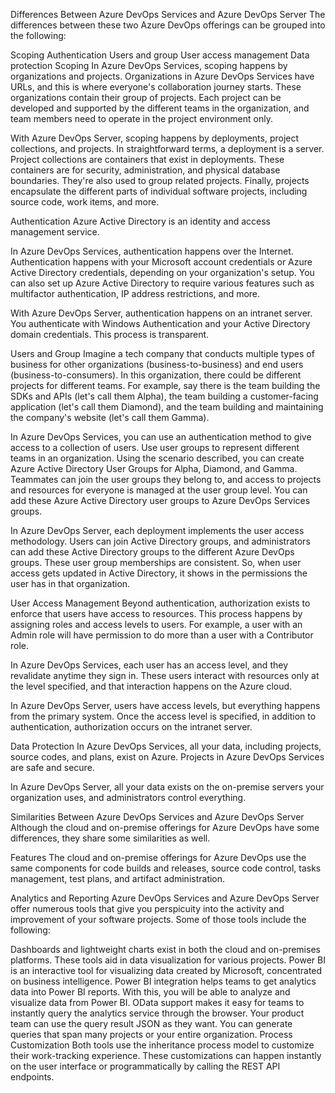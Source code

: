 Differences Between Azure DevOps Services and Azure DevOps Server
The differences between these two Azure DevOps offerings can be grouped into the following:

Scoping
Authentication
Users and group
User access management
Data protection
Scoping
In Azure DevOps Services, scoping happens by organizations and projects. Organizations in Azure DevOps Services have URLs, and this is where everyone's collaboration journey starts. These organizations contain their group of projects. Each project can be developed and supported by the different teams in the organization, and team members need to operate in the project environment only.

With Azure DevOps Server, scoping happens by deployments, project collections, and projects. In straightforward terms, a deployment is a server. Project collections are containers that exist in deployments. These containers are for security, administration, and physical database boundaries. They're also used to group related projects. Finally, projects encapsulate the different parts of individual software projects, including source code, work items, and more.

Authentication
Azure Active Directory is an identity and access management service.

In Azure DevOps Services, authentication happens over the Internet. Authentication happens with your Microsoft account credentials or Azure Active Directory credentials, depending on your organization's setup. You can also set up Azure Active Directory to require various features such as multifactor authentication, IP address restrictions, and more.

With Azure DevOps Server, authentication happens on an intranet server. You authenticate with Windows Authentication and your Active Directory domain credentials. This process is transparent.

Users and Group
Imagine a tech company that conducts multiple types of business for other organizations (business-to-business) and end users (business-to-consumers). In this organization, there could be different projects for different teams. For example, say there is the team building the SDKs and APIs (let's call them Alpha), the team building a customer-facing application (let's call them Diamond), and the team building and maintaining the company's website (let's call them Gamma).

In Azure DevOps Services, you can use an authentication method to give access to a collection of users. Use user groups to represent different teams in an organization. Using the scenario described, you can create Azure Active Directory User Groups for Alpha, Diamond, and Gamma. Teammates can join the user groups they belong to, and access to projects and resources for everyone is managed at the user group level. You can add these Azure Active Directory user groups to Azure DevOps Services groups.

In Azure DevOps Server, each deployment implements the user access methodology. Users can join Active Directory groups, and administrators can add these Active Directory groups to the different Azure DevOps groups. These user group memberships are consistent. So, when user access gets updated in Active Directory, it shows in the permissions the user has in that organization.

User Access Management
Beyond authentication, authorization exists to enforce that users have access to resources. This process happens by assigning roles and access levels to users. For example, a user with an Admin role will have permission to do more than a user with a Contributor role.

In Azure DevOps Services, each user has an access level, and they revalidate anytime they sign in. These users interact with resources only at the level specified, and that interaction happens on the Azure cloud.

In Azure DevOps Server, users have access levels, but everything happens from the primary system. Once the access level is specified, in addition to authentication, authorization occurs on the intranet server.

Data Protection
In Azure DevOps Services, all your data, including projects, source codes, and plans, exist on Azure. Projects in Azure DevOps Services are safe and secure.

In Azure DevOps Server, all your data exists on the on-premise servers your organization uses, and administrators control everything.

Similarities Between Azure DevOps Services and Azure DevOps Server
Although the cloud and on-premise offerings for Azure DevOps have some differences, they share some similarities as well.

Features
The cloud and on-premise offerings for Azure DevOps use the same components for code builds and releases, source code control, tasks management, test plans, and artifact administration.

Analytics and Reporting
Azure DevOps Services and Azure DevOps Server offer numerous tools that give you perspicuity into the activity and improvement of your software projects. Some of those tools include the following:

Dashboards and lightweight charts exist in both the cloud and on-premises platforms. These tools aid in data visualization for various projects.
Power BI is an interactive tool for visualizing data created by Microsoft, concentrated on business intelligence. Power BI integration helps teams to get analytics data into Power BI reports. With this, you will be able to analyze and visualize data from Power BI.
OData support makes it easy for teams to instantly query the analytics service through the browser. Your product team can use the query result JSON as they want. You can generate queries that span many projects or your entire organization.
Process Customization
Both tools use the inheritance process model to customize their work-tracking experience. These customizations can happen instantly on the user interface or programmatically by calling the REST API endpoints.
